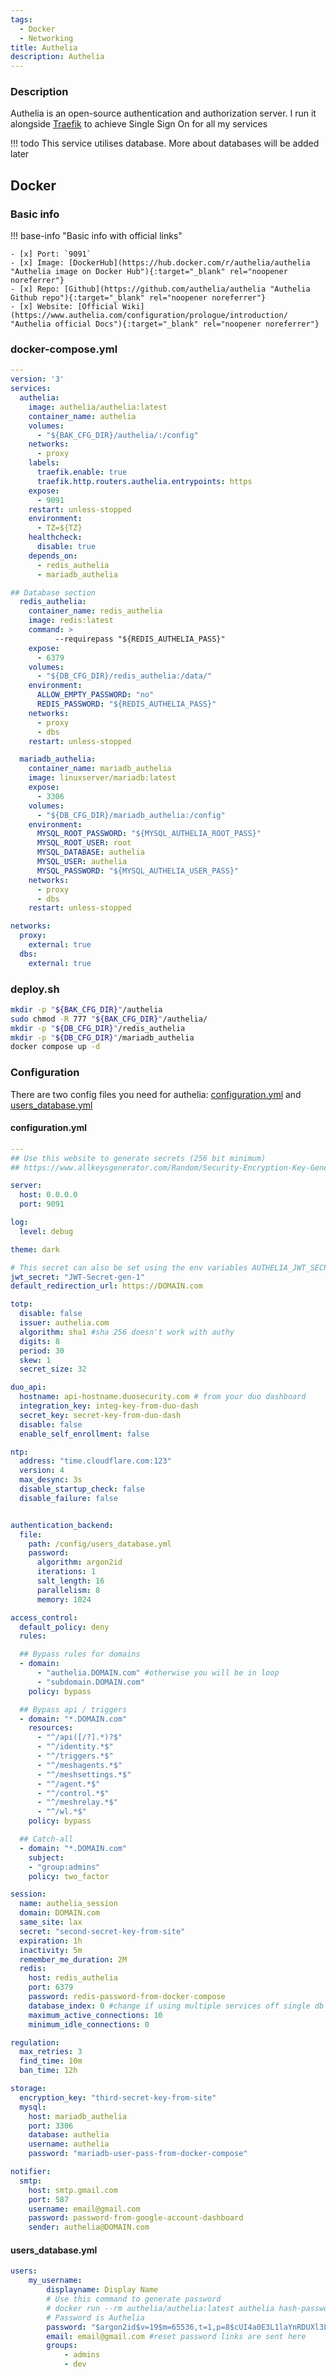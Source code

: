 ```yaml
---
tags:
  - Docker
  - Networking
title: Authelia
description: Authelia
---
```

### Description

Authelia is an open-source authentication and authorization server. I run it alongside [Traefik](traefik.md "Reverse Proxy") to achieve Single Sign On for all my services

!!! todo
    This service utilises database. More about databases will be added later

## Docker

### Basic info

!!! base-info "Basic info with official links"

    - [x] Port: `9091`
    - [x] Image: [DockerHub](https://hub.docker.com/r/authelia/authelia "Authelia image on Docker Hub"){:target="_blank" rel="noopener noreferrer"}
    - [x] Repo: [Github](https://github.com/authelia/authelia "Authelia Github repo"){:target="_blank" rel="noopener noreferrer"}
    - [x] Website: [Official Wiki](https://www.authelia.com/configuration/prologue/introduction/ "Authelia official Docs"){:target="_blank" rel="noopener noreferrer"}

### docker-compose.yml

```yaml
---
version: '3'
services:
  authelia:
    image: authelia/authelia:latest
    container_name: authelia
    volumes:
      - "${BAK_CFG_DIR}/authelia/:/config"
    networks:
      - proxy
    labels:
      traefik.enable: true
      traefik.http.routers.authelia.entrypoints: https
    expose:
      - 9091
    restart: unless-stopped
    environment:
      - TZ=${TZ}
    healthcheck:
      disable: true
    depends_on:
      - redis_authelia
      - mariadb_authelia

## Database section
  redis_authelia:
    container_name: redis_authelia
    image: redis:latest
    command: >
          --requirepass "${REDIS_AUTHELIA_PASS}"
    expose:
      - 6379
    volumes:
      - "${DB_CFG_DIR}/redis_authelia:/data/"
    environment:
      ALLOW_EMPTY_PASSWORD: "no"
      REDIS_PASSWORD: "${REDIS_AUTHELIA_PASS}"
    networks:
      - proxy
      - dbs
    restart: unless-stopped

  mariadb_authelia:
    container_name: mariadb_authelia
    image: linuxserver/mariadb:latest
    expose:
      - 3306
    volumes:
      - "${DB_CFG_DIR}/mariadb_authelia:/config"
    environment:
      MYSQL_ROOT_PASSWORD: "${MYSQL_AUTHELIA_ROOT_PASS}"
      MYSQL_ROOT_USER: root
      MYSQL_DATABASE: authelia
      MYSQL_USER: authelia
      MYSQL_PASSWORD: "${MYSQL_AUTHELIA_USER_PASS}"
    networks:
      - proxy
      - dbs
    restart: unless-stopped

networks:
  proxy:
    external: true
  dbs:
    external: true
```

### deploy.sh

```bash
mkdir -p "${BAK_CFG_DIR}"/authelia
sudo chmod -R 777 "${BAK_CFG_DIR}"/authelia/
mkdir -p "${DB_CFG_DIR}"/redis_authelia
mkdir -p "${DB_CFG_DIR}"/mariadb_authelia
docker compose up -d
```

### Configuration

There are two config files you need for authelia: [configuration.yml](#configurationyml) and [users_database.yml](#users_databaseyml)

#### configuration.yml

```yaml
---
## Use this website to generate secrets (256 bit minimum)
## https://www.allkeysgenerator.com/Random/Security-Encryption-Key-Generator.aspx

server:
  host: 0.0.0.0
  port: 9091

log:
  level: debug

theme: dark

# This secret can also be set using the env variables AUTHELIA_JWT_SECRET_FILE
jwt_secret: "JWT-Secret-gen-1"
default_redirection_url: https://DOMAIN.com

totp:
  disable: false
  issuer: authelia.com
  algorithm: sha1 #sha 256 doesn't work with authy
  digits: 8
  period: 30
  skew: 1
  secret_size: 32

duo_api:
  hostname: api-hostname.duosecurity.com # from your duo dashboard
  integration_key: integ-key-from-duo-dash
  secret_key: secret-key-from-duo-dash
  disable: false
  enable_self_enrollment: false

ntp:
  address: "time.cloudflare.com:123"
  version: 4
  max_desync: 3s
  disable_startup_check: false
  disable_failure: false


authentication_backend:
  file:
    path: /config/users_database.yml
    password:
      algorithm: argon2id
      iterations: 1
      salt_length: 16
      parallelism: 8
      memory: 1024

access_control:
  default_policy: deny
  rules:

  ## Bypass rules for domains
  - domain:
      - "authelia.DOMAIN.com" #otherwise you will be in loop
      - "subdomain.DOMAIN.com"
    policy: bypass

  ## Bypass api / triggers
  - domain: "*.DOMAIN.com"
    resources:
      - "^/api([/?].*)?$"
      - "^/identity.*$"
      - "^/triggers.*$"
      - "^/meshagents.*$"
      - "^/meshsettings.*$"
      - "^/agent.*$"
      - "^/control.*$"
      - "^/meshrelay.*$"
      - "^/wl.*$"
    policy: bypass

  ## Catch-all
  - domain: "*.DOMAIN.com"
    subject:
    - "group:admins"
    policy: two_factor

session:
  name: authelia_session
  domain: DOMAIN.com
  same_site: lax
  secret: "second-secret-key-from-site"
  expiration: 1h
  inactivity: 5m
  remember_me_duration: 2M
  redis:
    host: redis_authelia
    port: 6379
    password: redis-password-from-docker-compose
    database_index: 0 #change if using multiple services off single db
    maximum_active_connections: 10
    minimum_idle_connections: 0

regulation:
  max_retries: 3
  find_time: 10m
  ban_time: 12h

storage:
  encryption_key: "third-secret-key-from-site"
  mysql:
    host: mariadb_authelia
    port: 3306
    database: authelia
    username: authelia
    password: "mariadb-user-pass-from-docker-compose"

notifier:
  smtp:
    host: smtp.gmail.com
    port: 587
    username: email@gmail.com
    password: password-from-google-account-dashboard
    sender: authelia@DOMAIN.com
```

#### users_database.yml

```yaml
users:
    my_username:
        displayname: Display Name
        # Use this command to generate password
        # docker run --rm authelia/authelia:latest authelia hash-password 'authelia'
        # Password is Authelia
        password: "$argon2id$v=19$m=65536,t=1,p=8$cUI4a0E3L1laYnRDUXl3Lw$ZsdsrdadaoVIaVj8NltA8x4qVOzT+/r5GF62/bT8OuAs"
        email: email@gmail.com #reset password links are sent here
        groups:
            - admins
            - dev
```
